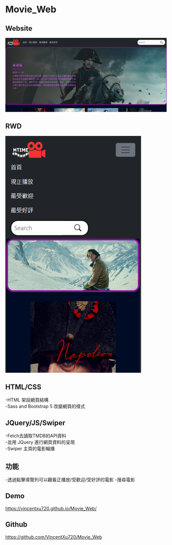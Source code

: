 # Movie_Web

## Website
![image](https://github.com/VincentXu720/Movie_Web/blob/main/projectImg/Movie.png)

## RWD
![image](https://github.com/VincentXu720/Movie_Web/blob/main/projectImg/movie_RWD.png)

## HTML/CSS
-HTML 架設網頁結構<br>
-Sass and Bootstrap 5 改變網頁的樣式<br>

## JQuery/JS/Swiper
-Fetch去讀取TMDB的API資料<br>
-並用 JQuery 進行網頁資料的呈現<br>
-Swiper 主頁的電影輪播

## 功能
-透過點擊導覽列可以觀看正播放/受歡迎/受好評的電影
-搜尋電影

## Demo
https://vincentxu720.github.io/Movie_Web/

## Github
https://github.com/VincentXu720/Movie_Web


